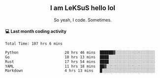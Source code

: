 <h2 align="center">I am LeKSuS hello lol</h2>
<p align="center">So yeah, I code. Sometimes.</p>

#### :computer: Last month coding activity
<!--START_SECTION:waka-->

```txt
Total Time: 107 hrs 6 mins

Python                     28 hrs 46 mins  ██████▓░░░░░░░░░░░░░░░░░░   26.07 %
Go                         18 hrs 13 mins  ████░░░░░░░░░░░░░░░░░░░░░   16.51 %
Rust                       17 hrs 54 mins  ████░░░░░░░░░░░░░░░░░░░░░   16.22 %
YAML                       11 hrs 18 mins  ██▓░░░░░░░░░░░░░░░░░░░░░░   10.25 %
Markdown                   4 hrs 13 mins   █░░░░░░░░░░░░░░░░░░░░░░░░   03.83 %
```

<!--END_SECTION:waka-->
